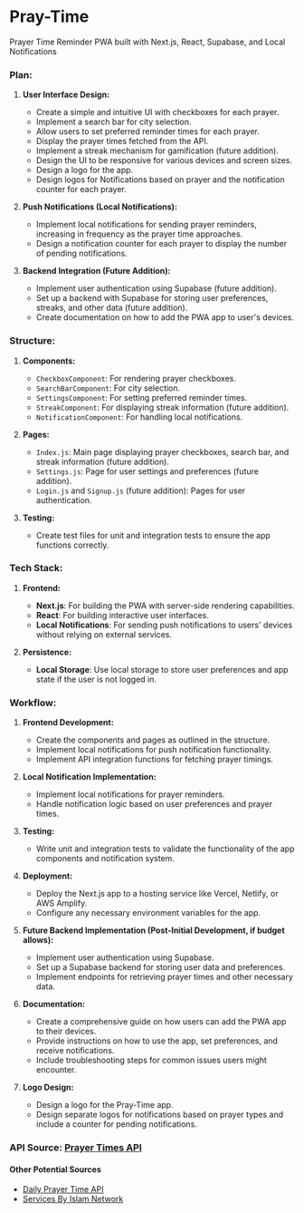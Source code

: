 # Pray-Time

Prayer Time Reminder PWA built with Next.js, React, Supabase, and Local Notifications

### Plan:

1. **User Interface Design:**
    - Create a simple and intuitive UI with checkboxes for each prayer.
    - Implement a search bar for city selection.
    - Allow users to set preferred reminder times for each prayer.
    - Display the prayer times fetched from the API.
    - Implement a streak mechanism for gamification (future addition).
    - Design the UI to be responsive for various devices and screen sizes.
    - Design a logo for the app.
    - Design logos for Notifications based on prayer and the notification counter for each prayer.

2. **Push Notifications (Local Notifications):**
    - Implement local notifications for sending prayer reminders, increasing in frequency as the prayer time approaches.
    - Design a notification counter for each prayer to display the number of pending notifications.

3. **Backend Integration (Future Addition):**
    - Implement user authentication using Supabase (future addition).
    - Set up a backend with Supabase for storing user preferences, streaks, and other data (future addition).
    - Create documentation on how to add the PWA app to user's devices.

### Structure:

1. **Components:**
    - `CheckboxComponent`: For rendering prayer checkboxes.
    - `SearchBarComponent`: For city selection.
    - `SettingsComponent`: For setting preferred reminder times.
    - `StreakComponent`: For displaying streak information (future addition).
    - `NotificationComponent`: For handling local notifications.

2. **Pages:**
    - `Index.js`: Main page displaying prayer checkboxes, search bar, and streak information (future addition).
    - `Settings.js`: Page for user settings and preferences (future addition).
    - `Login.js` and `Signup.js` (future addition): Pages for user authentication.

3. **Testing:**
    - Create test files for unit and integration tests to ensure the app functions correctly.

### Tech Stack:

1. **Frontend:**
    - **Next.js**: For building the PWA with server-side rendering capabilities.
    - **React**: For building interactive user interfaces.
    - **Local Notifications**: For sending push notifications to users' devices without relying on external services.

2. **Persistence:**
    - **Local Storage**: Use local storage to store user preferences and app state if the user is not logged in.

### Workflow:

1. **Frontend Development:**
    - Create the components and pages as outlined in the structure.
    - Implement local notifications for push notification functionality.
    - Implement API integration functions for fetching prayer timings.

2. **Local Notification Implementation:**
    - Implement local notifications for prayer reminders.
    - Handle notification logic based on user preferences and prayer times.

3. **Testing:**
    - Write unit and integration tests to validate the functionality of the app components and notification system.

4. **Deployment:**
    - Deploy the Next.js app to a hosting service like Vercel, Netlify, or AWS Amplify.
    - Configure any necessary environment variables for the app.

5. **Future Backend Implementation (Post-Initial Development, if budget allows):**
    - Implement user authentication using Supabase.
    - Set up a Supabase backend for storing user data and preferences.
    - Implement endpoints for retrieving prayer times and other necessary data.

6. **Documentation:**
    - Create a comprehensive guide on how users can add the PWA app to their devices.
    - Provide instructions on how to use the app, set preferences, and receive notifications.
    - Include troubleshooting steps for common issues users might encounter.

7. **Logo Design:**
    - Design a logo for the Pray-Time app.
    - Design separate logos for notifications based on prayer types and include a counter for pending notifications.

### API Source: [Prayer Times API](https://aladhan.com/prayer-times-api)

#### Other Potential Sources

- [Daily Prayer Time API](https://github.com/abdulrcs/Daily-Prayer-Time-API)
- [Services By Islam Network](https://islamic.network/services.html)
